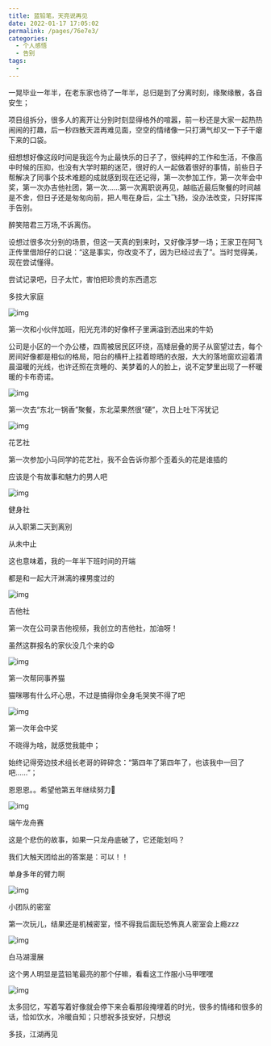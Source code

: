 ```yaml
---
title: 蓝铅笔，天亮说再见
date: 2022-01-17 17:05:02
permalink: /pages/76e7e3/
categories:
  - 个人感悟
  - 告别
tags:
  - 
---
```



一晃毕业一年半，在老东家也待了一年半，总归是到了分离时刻，缘聚缘散，各自安生；

项目组拆分，很多人的离开让分别时刻显得格外的喧嚣，前一秒还是大家一起热热闹闹的打趣，后一秒四散天涯再难见面，空空的情绪像一只打满气却又一下子干瘪下来的口袋。

细想想好像这段时间是我迄今为止最快乐的日子了，很纯粹的工作和生活，不像高中时候的压抑，也没有大学时期的迷茫，很好的人一起做着很好的事情，前些日子帮解决了同事个技术难题的成就感到现在还记得，第一次参加工作，第一次年会中奖，第一次办吉他社团，第一次......第一次离职说再见，越临近最后聚餐的时间越是不舍，但日子还是匆匆向前，把人甩在身后，尘土飞扬，没办法改变，只好挥挥手告别。

醉笑陪君三万场,不诉离伤。

设想过很多次分别的场景，但这一天真的到来时，又好像浮梦一场；王家卫在阿飞正传里借旭仔的口说：“这是事实，你改变不了，因为已经过去了”。当时觉得美，现在尝试懂得。

尝试记录吧，日子太忙，害怕把珍贵的东西遗忘

多技大家庭

![img](https://tva1.sinaimg.cn/large/008i3skNly1gygs5djstkj30ku0d7jv1.jpg)

第一次和小伙伴加班，阳光充沛的好像杯子里满溢到洒出来的牛奶

公司是小区的一个办公楼，四周被居民区环绕，高矮层叠的房子从窗望过去，每个房间好像都是相似的格局，阳台的横杆上挂着晾晒的衣服，大大的落地窗欢迎着清晨温暖的光线，也许还照在贪睡的、美梦着的人的脸上，说不定梦里出现了一杯暖暖的卡布奇诺。

![img](https://tva1.sinaimg.cn/large/008i3skNly1gygs5dqqqmj30ku0fnq5c.jpg)

第一次去“东北一锅香”聚餐，东北菜果然很“硬”，次日上吐下泻犹记

![img](https://tva1.sinaimg.cn/large/008i3skNly1gygs5hoa1kj30ku0rsteu.jpg)

花艺社

第一次参加小马同学的花艺社，我不会告诉你那个歪着头的花是谁插的

应该是个有故事和魅力的男人吧

![img](https://tva1.sinaimg.cn/large/008i3skNly1gygs5ekufqj30ku193jte.jpg)

健身社

从入职第二天到离别

从未中止

这也意味着，我的一年半下班时间的开端

都是和一起大汗淋漓的裸男度过的

![img](https://tva1.sinaimg.cn/large/008i3skNly1gygs5fze3tj30ku0fnwg9.jpg)

吉他社

第一次在公司录吉他视频，我创立的吉他社，加油呀！

虽然这群报名的家伙没几个来的😩

![img](https://tva1.sinaimg.cn/large/008i3skNly1gygs5gurwwj30ku193q5f.jpg)

第一次帮同事养猫

猫咪哪有什么坏心思，不过是搞得你全身毛哭笑不得了吧

![img](https://tva1.sinaimg.cn/large/008i3skNly1gygs5j6odpj30ku193go0.jpg)

第一次年会中奖

不晓得为啥，就感觉我能中；

始终记得旁边技术组长老哥的碎碎念：“第四年了第四年了，也该我中一回了吧……”；

恩恩恩。。希望他第五年继续努力💪

![img](https://tva1.sinaimg.cn/large/008i3skNly1gygs5k3aekj30ku0fnmyo.jpg)

端午龙舟赛

这是个悲伤的故事，如果一只龙舟底破了，它还能划吗？

我们大触天团给出的答案是：可以！！

单身多年的臂力啊

![img](https://tva1.sinaimg.cn/large/008i3skNly1gygs5kg73lj30ku0dvmyu.jpg)

小团队的密室

第一次玩儿，结果还是机械密室，怪不得我后面玩恐怖真人密室会上瘾zzz

![img](https://tva1.sinaimg.cn/large/008i3skNly1gygs5ky5j3j30ku0fnwg1.jpg)

白马湖漫展

这个男人明显是蓝铅笔最亮的那个仔嘛，看看这工作服小马甲嘿嘿

![img](https://tva1.sinaimg.cn/large/008i3skNly1gygs5ig1kxj30ku0fn0uz.jpg)

太多回忆，写着写着好像就会停下来会看那段掩埋着的时光，很多的情绪和很多的话，恰如饮水，冷暖自知；只想祝多技安好，只想说

多技，江湖再见